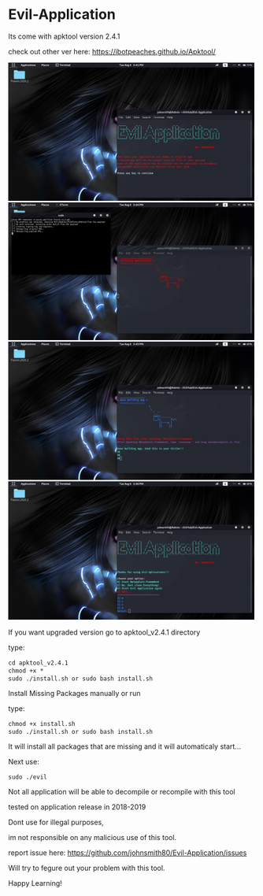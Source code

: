 # Evil-Application

Its come with apktool version 2.4.1

check out other ver here: https://ibotpeaches.github.io/Apktool/

<img src="screenshots/1.png" width="500" >

<img src="screenshots/2.png" width="500" >

<img src="screenshots/3.png" width="500" >

<img src="screenshots/4.png" width="500" >

If you want upgraded version go to apktool_v2.4.1 directory

type:

    cd apktool_v2.4.1
    chmod +x *
    sudo ./install.sh or sudo bash install.sh

Install Missing Packages manually or run

type:

    chmod +x install.sh
    sudo ./install.sh or sudo bash install.sh

It will install all packages that are missing and it will automaticaly start...

Next use:

    sudo ./evil

Not all application will be able to decompile or recompile with this tool

tested on application release in 2018-2019

Dont use for illegal purposes,

im not responsible on any malicious use of this tool.

report issue here: https://github.com/johnsmith80/Evil-Application/issues

Will try to fegure out your problem with this tool.

Happy Learning!
